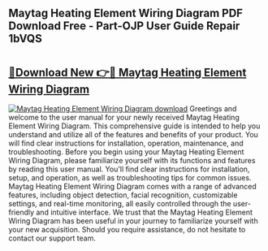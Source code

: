 ## Maytag Heating Element Wiring Diagram PDF Download Free - Part-OJP User Guide Repair 1bVQS

# <h2><a href="http://dfphszo.blite.top/?on=Maytag+Heating+Element+Wiring+Diagram">🔗Download New 👉🔴 Maytag Heating Element Wiring Diagram</a></h2>

[![Maytag Heating Element Wiring Diagram download](https://i.imgur.com/lujVjoI.png)](http://dfphszo.blite.top/?on=Maytag+Heating+Element+Wiring+Diagram)
Greetings and welcome to the user manual for your newly received Maytag Heating Element Wiring Diagram. This comprehensive guide is intended to help you understand and utilize all of the features and benefits of your product. You will find clear instructions for installation, operation, maintenance, and troubleshooting. Before you begin using your Maytag Heating Element Wiring Diagram, please familiarize yourself with its functions and features by reading this user manual. You'll find clear instructions for installation, setup, and operation, as well as troubleshooting tips for common issues. Maytag Heating Element Wiring Diagram comes with a range of advanced features, including object detection, facial recognition, customizable settings, and real-time monitoring, all easily controlled through the user-friendly and intuitive interface. We trust that the Maytag Heating Element Wiring Diagram has been useful in your journey to familiarize yourself with your new acquisition. Should you require assistance, do not hesitate to contact our support team.
